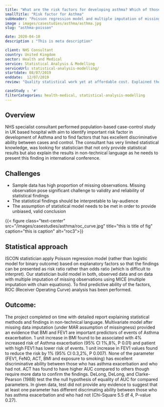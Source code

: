 ```yaml
---
title: "What are the risk factors for developing asthma? Which of those factors have high predictive ability? UK based case-control study"
smallTitle: "Risk factor for Asthma"
subHeader: "Poisson regression model and multiple imputation of missing data"
image : images/casestudies/asthma/asthma.jpg
slug: "asthma-poisson"

date: 2020-04-10
description : "This is meta description"

client: NHS Consultant
country: United Kingdom
sector: Health and Medical
service: Statistical Analysis & Modelling
serviceUrl: statistical-analysis-modelling/
startdate: 08/07/2019
enddate:  12/07/2019
review: "Quality statistical work yet at affordable cost. Explained the difficult statistical concept clearly, quick turnaround time"

caseStudy : '#'
filterCategories: health-medical, statistical-analysis-modelling
---
```


## Overview

NHS specialist consultant performed population-based case-control study in UK based hospital with aim to identify important risk factor in development of Asthma and to find factors that has excellent discriminative ability between cases and control. The consultant has very limited statistical knowledge, was looking for statistician that not only provide statistical results but also explain the results in non-technical language as he needs to present this finding in international conference.

## Challenges

- Sample data has high proportion of missing observations. Missing observation pose significant challenge to validity and reliability of statistical findings
- The statistical findings should be interpretable to lay-audience
- The assumption of statistical model needs to be met in order to provide unbiased, valid conclusion



{{< figure class="text-center" src="/images/casestudies/asthma/roc_curve.jpg" title="this is title of fig" caption="this is caption" alt="roc3">}}

## Statistical approach

ISCON statistician apply Poisson regression model (rather than logistic model for binary outcome) based on explanatory factors so that the findings can be presented as risk ratio rather than odds ratio (which is difficult to interpret). Our statistician build model in both, observed data and on data with multiple imputation of missing observations using MICE (multiple imputation with chain equations). To find predictive ability of the factors, ROC (Receiver Operating Curve) analysis has been performed.

## Outcome:

The project completed on time with detailed report explaining statistical methods and findings in non-technical language. Multivariate model after missing data imputation (under MAR assumption of missingness) provided an evidence that BMI and FEV1 are important predictors of events of Asthma exacerbation. 1 unit increase in BMI found to be associated with 4% increased risk of Asthma exacerbation (95% CI 1%,8%, P 0.01) and patient with high FEV1 has lower risk of events. 1 unit increase in FEV1 values found to reduce the risk by 1% (95% CI 0.3,2%, P 0.007). None of the parameter (FEV1, FeNO, ACT, BMI and exposure to smoking) has excellent discriminative ability between those who has asthma exacerbation and who had not. ACT has found to have higher AUC compared to others though require more data to confirm the findings. DeLong, DeLong, and Clarke-Pearson (1988) test the the null hypothesis of equality of AUC for compared parameters. In given data, test did not provide any evidence to suggest that at least one parameter has different discrimating ability between those who has asthma exacerbation and who had not (Chi-Square 5.5 df 4, P-value 0.27).



